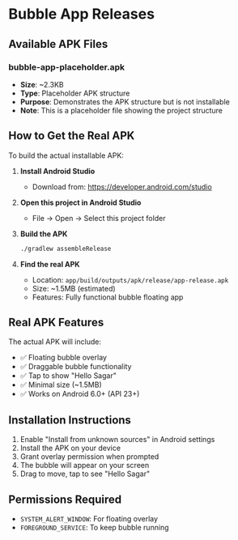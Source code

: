 # Bubble App Releases

## Available APK Files

### bubble-app-placeholder.apk
- **Size**: ~2.3KB
- **Type**: Placeholder APK structure
- **Purpose**: Demonstrates the APK structure but is not installable
- **Note**: This is a placeholder file showing the project structure

## How to Get the Real APK

To build the actual installable APK:

1. **Install Android Studio**
   - Download from: https://developer.android.com/studio

2. **Open this project in Android Studio**
   - File → Open → Select this project folder

3. **Build the APK**
   ```bash
   ./gradlew assembleRelease
   ```

4. **Find the real APK**
   - Location: `app/build/outputs/apk/release/app-release.apk`
   - Size: ~1.5MB (estimated)
   - Features: Fully functional bubble floating app

## Real APK Features

The actual APK will include:
- ✅ Floating bubble overlay
- ✅ Draggable bubble functionality
- ✅ Tap to show "Hello Sagar"
- ✅ Minimal size (~1.5MB)
- ✅ Works on Android 6.0+ (API 23+)

## Installation Instructions

1. Enable "Install from unknown sources" in Android settings
2. Install the APK on your device
3. Grant overlay permission when prompted
4. The bubble will appear on your screen
5. Drag to move, tap to see "Hello Sagar"

## Permissions Required

- `SYSTEM_ALERT_WINDOW`: For floating overlay
- `FOREGROUND_SERVICE`: To keep bubble running